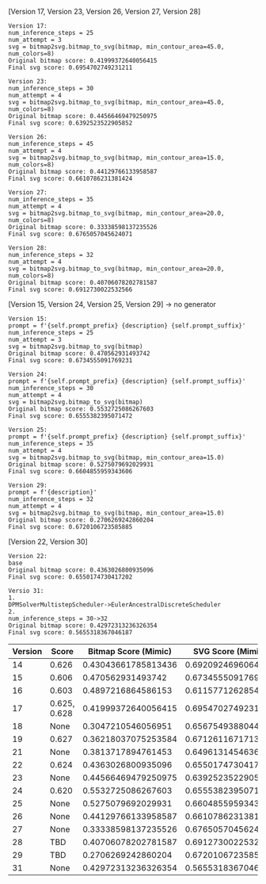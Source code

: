 [Version 17, Version 23, Version 26, Version 27, Version 28]

```
Version 17:
num_inference_steps = 25
num_attempt = 3
svg = bitmap2svg.bitmap_to_svg(bitmap, min_contour_area=45.0, num_colors=8)
Original bitmap score: 0.41999372640056415
Final svg score: 0.6954702749231211

Version 23:
num_inference_steps = 30
num_attempt = 4
svg = bitmap2svg.bitmap_to_svg(bitmap, min_contour_area=45.0, num_colors=8)
Original bitmap score: 0.44566469479250975
Final svg score: 0.6392523522905852

Version 26:
num_inference_steps = 45
num_attempt = 4
svg = bitmap2svg.bitmap_to_svg(bitmap, min_contour_area=15.0, num_colors=8)
Original bitmap score: 0.44129766133958587
Final svg score: 0.6610786231381424

Version 27:
num_inference_steps = 35
num_attempt = 4
svg = bitmap2svg.bitmap_to_svg(bitmap, min_contour_area=20.0, num_colors=8)
Original bitmap score: 0.33338598137235526
Final svg score: 0.6765057045624071

Version 28:
num_inference_steps = 32
num_attempt = 4
svg = bitmap2svg.bitmap_to_svg(bitmap, min_contour_area=20.0, num_colors=8)
Original bitmap score: 0.40706078202781587
Final svg score: 0.6912730022532566
```

[Version 15, Version 24, Version 25, Version 29] -> no generator

```
Version 15:
prompt = f'{self.prompt_prefix} {description} {self.prompt_suffix}'
num_inference_steps = 25
num_attempt = 3
svg = bitmap2svg.bitmap_to_svg(bitmap)
Original bitmap score: 0.470562931493742
Final svg score: 0.6734555091769231

Version 24:
prompt = f'{self.prompt_prefix} {description} {self.prompt_suffix}'
num_inference_steps = 30
num_attempt = 4
svg = bitmap2svg.bitmap_to_svg(bitmap)
Original bitmap score: 0.5532725086267603
Final svg score: 0.6555382395071472

Version 25:
prompt = f'{self.prompt_prefix} {description} {self.prompt_suffix}'
num_inference_steps = 35
num_attempt = 4
svg = bitmap2svg.bitmap_to_svg(bitmap, min_contour_area=15.0)
Original bitmap score: 0.5275079692029931
Final svg score: 0.6604855959343606

Version 29:
prompt = f'{description}'
num_inference_steps = 32
num_attempt = 4
svg = bitmap2svg.bitmap_to_svg(bitmap, min_contour_area=15.0)
Original bitmap score: 0.2706269242860204
Final svg score: 0.6720106723585885
```

[Version 22, Version 30]

```
Version 22:
base
Original bitmap score: 0.4363026800935096
Final svg score: 0.6550174730417202

Versio 31:
1.
DPMSolverMultistepScheduler->EulerAncestralDiscreteScheduler
2.
num_inference_steps = 30->32
Original bitmap score: 0.42972313236326354
Final svg score: 0.5655318367046187
```

| Version | Score | Bitmap Score (Mimic) | SVG Score (Mimic) |
|---|---|---|---|
| 14 | 0.626 | 0.43043661785813436 | 0.6920924696064129 |
| 15 | 0.606 | 0.470562931493742  | 0.6734555091769231 |
| 16 | 0.603 | 0.4897216864586153 | 0.6115771262854257 |
| 17 | 0.625, 0.628 | 0.41999372640056415 | 0.6954702749231211 |
| 18 | None  | 0.3047210546056951 | 0.6567549388044498 |
| 19 | 0.627 | 0.36218037075253584 | 0.6712611671713754 |
| 21 | None  | 0.3813717894761453 | 0.649613145463659  |
| 22 | 0.624 | 0.4363026800935096 | 0.6550174730417202 |
| 23 | None | 0.44566469479250975 | 0.6392523522905852 |
| 24 | 0.620 | 0.5532725086267603 | 0.6555382395071472 |
| 25 | None  | 0.5275079692029931 | 0.6604855959343606 |
| 26 | None | 0.44129766133958587 | 0.6610786231381424 |
| 27 | None | 0.33338598137235526 | 0.6765057045624071 |
| 28 | TBD  | 0.40706078202781587 | 0.6912730022532566 |
| 29 | TBD   | 0.2706269242860204 | 0.6720106723585885 |
| 31 | None | 0.42972313236326354 | 0.5655318367046187 |
